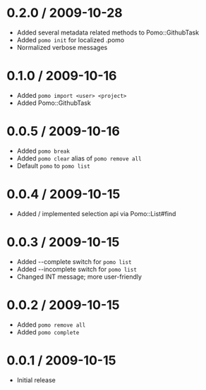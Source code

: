 
0.2.0 / 2009-10-28
==================

  * Added several metadata related methods to Pomo::GithubTask
  * Added `pomo init` for localized .pomo
  * Normalized verbose messages
   
0.1.0 / 2009-10-16
==================

  * Added `pomo import <user> <project>`
  * Added Pomo::GithubTask

0.0.5 / 2009-10-16
==================

  * Added `pomo break`
  * Added `pomo clear` alias of `pomo remove all`
  * Default `pomo` to `pomo list`

0.0.4 / 2009-10-15
==================

  * Added / implemented selection api via Pomo::List#find

0.0.3 / 2009-10-15
==================

  * Added --complete switch for `pomo list`
  * Added --incomplete switch for `pomo list`
  * Changed INT message; more user-friendly
  
0.0.2 / 2009-10-15
==================

  * Added `pomo remove all`
  * Added `pomo complete`
  
0.0.1 / 2009-10-15
==================

  * Initial release